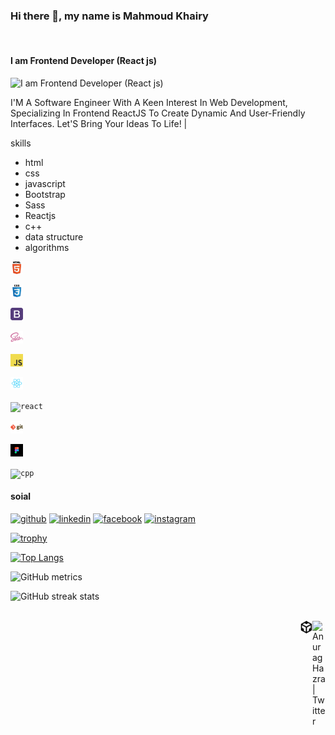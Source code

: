 ### Hi there 👋, my name is Mahmoud Khairy

<br />

#### I am Frontend Developer (React js)
![I am Frontend Developer (React js)](https://iconscout.com/lottie-animation/github-8694700)


I'M A Software Engineer With A Keen Interest In Web Development, Specializing In Frontend  ReactJS To Create Dynamic And User-Friendly Interfaces. Let'S Bring Your Ideas To Life! |

skills
* html
* css
* javascript
* Bootstrap
* Sass
* Reactjs
* c++
* data structure
* algorithms
  


<code><img height="20" alt="html" src="https://raw.githubusercontent.com/github/explore/80688e429a7d4ef2fca1e82350fe8e3517d3494d/topics/html/html.png"></code>

<code><img height="20" alt="css" src="https://raw.githubusercontent.com/github/explore/80688e429a7d4ef2fca1e82350fe8e3517d3494d/topics/css/css.png"></code>

<code><img height="20" alt="bootstrap" src="https://raw.githubusercontent.com/github/explore/80688e429a7d4ef2fca1e82350fe8e3517d3494d/topics/bootstrap/bootstrap.png"></code>

<code><img height="20" alt="sass" src="https://raw.githubusercontent.com/github/explore/80688e429a7d4ef2fca1e82350fe8e3517d3494d/topics/sass/sass.png"></code>

<code><img height="20" alt="javascript" src="https://raw.githubusercontent.com/github/explore/80688e429a7d4ef2fca1e82350fe8e3517d3494d/topics/javascript/javascript.png"></code>

<code><img height="20" alt="react" src="https://raw.githubusercontent.com/github/explore/80688e429a7d4ef2fca1e82350fe8e3517d3494d/topics/react/react.png"></code>

<code><img height="20" alt="react" src="https://raw.githubusercontent.com/github/explore/80688e429a7d4ef2fca1e82350fe8e3517d3494d/topics/github/github"></code>

<code><img height="20" alt="react" src="https://raw.githubusercontent.com/github/explore/80688e429a7d4ef2fca1e82350fe8e3517d3494d/topics/git/git.png"></code>

<code><img height="20" alt="figma" src="https://raw.githubusercontent.com/github/explore/80688e429a7d4ef2fca1e82350fe8e3517d3494d/topics/figma/figma.png"></code>

<code><img height="20" alt="cpp" src="https://raw.githubusercontent.com/github/explore/80688e429a7d4ef2fca1e82350fe8e3517d3494d/topics/cpp/cpp"></code>





#### soial

[<img src='https://cdn.jsdelivr.net/npm/simple-icons@3.0.1/icons/github.svg' alt='github' height='40' color='#222'>](https://github.com/mahmoudkhairy402)  [<img src='https://cdn.jsdelivr.net/npm/simple-icons@3.0.1/icons/linkedin.svg' alt='linkedin' height='40' color='#307CAE'>](https://www.linkedin.com/in/mahmoud-khairy-69601621b/)  [<img src='https://cdn.jsdelivr.net/npm/simple-icons@3.0.1/icons/facebook.svg' alt='facebook' height='40' color='#2176FF'>](https://www.facebook.com/profile.php?id=100010137309005)  [<img src='https://cdn.jsdelivr.net/npm/simple-icons@3.0.1/icons/instagram.svg' alt='instagram' height='40' color='#FF2D44'>](https://www.instagram.com/mahmoud_khairy.74/)  

 
[![trophy](https://github-profile-trophy.vercel.app/?username=mahmoudkhairy402)](https://github.com/ryo-ma/github-profile-trophy)

[![Top Langs](https://github-readme-stats.vercel.app/api/top-langs/?username=mahmoudkhairy402)](https://github.com/anuraghazra/github-readme-stats)

![GitHub metrics](https://metrics.lecoq.io/mahmoudkhairy402)  

![GitHub streak stats](https://streak-stats.demolab.com/?user=mahmoudkhairy402)  





<br />

<a href="https://twitter.com/anuraghazru">
  <img align="right" alt="Anurag Hazra | Twitter" width="21px" src="https://raw.githubusercontent.com/anuraghazra/anuraghazra/master/assets/twitter.svg" />
</a>
<a href="https://codesandbox.io/u/anuraghazra">
  <img align="right" alt="Anurag Hazra | CodeSandbox" width="20px" src="https://raw.githubusercontent.com/anuraghazra/anuraghazra/master/assets/codesandbox.svg" />
</a>
